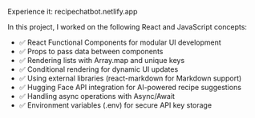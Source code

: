 Experience it: recipechatbot.netlify.app

In this project, I worked on the following React and JavaScript concepts:

- ✅ React Functional Components for modular UI development  
- ✅ Props to pass data between components  
- ✅ Rendering lists with Array.map and unique keys  
- ✅ Conditional rendering for dynamic UI updates  
- ✅ Using external libraries (react-markdown for Markdown support)  
- ✅ Hugging Face API integration for AI-powered recipe suggestions  
- ✅ Handling async operations with Async/Await  
- ✅ Environment variables (.env) for secure API key storage  

